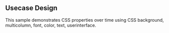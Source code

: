 ## Usecase Design

This sample demonstrates CSS properties over time using CSS background, multicolumn, font, color, text, userinterface.
